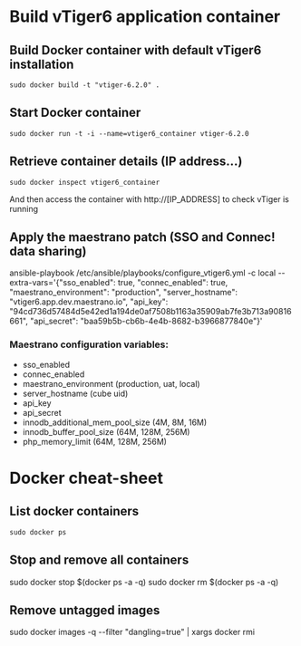 # Build vTiger6 application container

## Build Docker container with default vTiger6 installation
`sudo docker build -t "vtiger-6.2.0" .`

## Start Docker container
`sudo docker run -t -i --name=vtiger6_container vtiger-6.2.0`

## Retrieve container details (IP address...)
`sudo docker inspect vtiger6_container`

And then access the container with http://[IP_ADDRESS] to check vTiger is running

## Apply the maestrano patch (SSO and Connec! data sharing)
ansible-playbook /etc/ansible/playbooks/configure_vtiger6.yml -c local --extra-vars='{"sso_enabled": true, "connec_enabled": true, "maestrano_environment": "production", "server_hostname": "vtiger6.app.dev.maestrano.io", "api_key": "94cd736d57484d5e42ed1a194de0af7508b1163a35909ab7fe3b713a90816661", "api_secret": "baa59b5b-cb6b-4e4b-8682-b3966877840e"}'

### Maestrano configuration variables:
 - sso_enabled
 - connec_enabled
 - maestrano_environment (production, uat, local)
 - server_hostname (cube uid)
 - api_key
 - api_secret
 - innodb_additional_mem_pool_size (4M, 8M, 16M)
 - innodb_buffer_pool_size (64M, 128M, 256M)
 - php_memory_limit (64M, 128M, 256M)

# Docker cheat-sheet

## List docker containers
`sudo docker ps`

## Stop and remove all containers
sudo docker stop $(docker ps -a -q)
sudo docker rm $(docker ps -a -q)

## Remove untagged images
sudo docker images -q --filter "dangling=true" | xargs docker rmi

